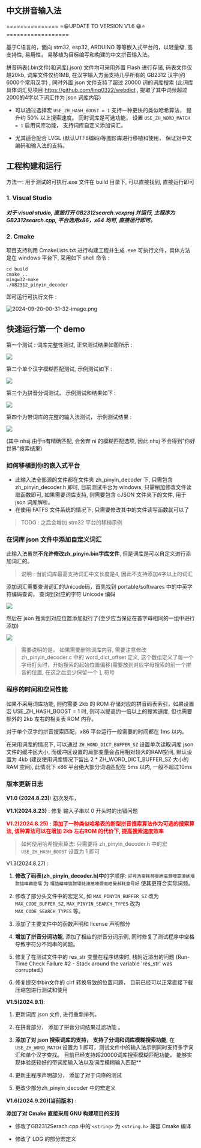 ## 中文拼音输入法

=============== ⭐😀UPDATE TO VERSION V1.6 😀⭐ ==================

基于C语言的，面向 stm32, esp32, ARDUINO 等等嵌入式平台的，以轻量级, 高支持性, 易用性， 易移植为目标编写和构建的中文拼音输入法。



拼音码表(.bin文件)和词库(.json) 文件均可采用外置 Flash 进行存储, 码表文件仅越20kb, 词库文件仅约1MB, 在汉字输入方面支持几乎所有的 GB2312 汉字(约6000个常用汉字) , 同时外置 json 文件支持了超过 20000 词的词库搜索 (此词库具体词汇见项目 https://github.com/ling0322/webdict , 提取了其中词频超过2000的4字以下词汇作为 json 词库内容) 

- 可以通过选择宏 `USE_ZH_HASH_BOOST = 1` 支持一种更快的类似哈希算法， 提升约 50% 以上搜索速度。 同时词库是可选功能， 设置 `USE_ZH_WORD_MATCH = 1` 启用词库功能， 支持词库自定义添加词汇。

- 尤其适合配合 LVGL (默认UTF8编码)等图形库进行移植和使用， 保证对中文编码和输入法的支持。  



## 工程构建和运行

方法一: 用于测试的可执行.exe 文件在 build 目录下, 可以直接找到, 直接运行即可

### 1. Visual Studio

##### 对于 visual studio, 直接打开 GB2312search.vcxproj 并运行, 主程序为 GB2312search.cpp, 平台选用x86，x64 均可, 直接运行即可。

### 2. Cmake

项目支持利用 CmakeLists.txt 进行构建工程并生成 .exe 可执行文件，具体方法是在 windows 平台下, 采用如下 shell 命令 : 

```shell
cd build 
cmake ..
mingw32-make
./GB2312_pinyin_decoder
```

即可运行可执行文件 :

![2024-09-20-00-31-32-image.png](E:\workpack\CPP\GB2312search\GB2312search\attachments\2024-09-20-00-31-32-image.png)

## 快速运行第一个 demo

第一个测试 :  词库完整性测试, 正常测试结果如图所示 : 

![](attachments/2024-08-28-01-23-01-image.png)

第二个单个汉字模糊匹配测试,  示例测试如下 :

![](attachments/2024-08-28-01-24-39-image.png)

第三个为拼音分词测试， 示例测试和结果如下 : 

![](attachments/2024-08-28-01-25-34-image.png)

第四个为带词库的完整的输入法测试， 示例测试结果 : 

![](attachments/2024-09-01-11-54-52-image.png)

(其中 nhsj 由于n有精确匹配, 会舍弃 ni 的模糊匹配选项, 因此 nhsj 不会得到"你好世界"搜索结果) 

### 如何移植到你的嵌入式平台

- 此输入法全部源的文件都在文件夹 zh_pinyin_decoder 下, 只需包含 zh_pinyin_decoder.h 即可, 目前测试平台为 windows, 只需稍加修改文件读取函数即可, 如果需要词库支持, 则需要包含 cJSON 文件夹下的文件, 用于 json 词库解析。 
- 在使用 FATFS 文件系统的情况下, 只需要修改其中的文件读写函数就可以了 

> TODO : 之后会增加 stm32 平台的移植示例

### 在词库 json 文件中添加自定义词汇

此输入法虽然**不允许修改zh_pinyin.bin字库文件**, 但是词库是可以自定义进行添加词汇的。

>  说明 :  当前词库最高支持词汇中文长度是4,  因此不支持添加4字以上的词汇 

添加词汇需要查询词汇的Unicode码，首先找到 portable/softwares 中的中英字符编码查询， 查询到对应的字符 Unicode 编码

![](attachments/2024-09-01-11-32-47-image.png)

然后在 json 搜索到对应位置添加就行了(至少应当保证在首字母相同的一组中进行添加)

![](attachments/2024-09-01-11-57-20-image.png)

> 需要说明的是， 如果需要删除词库内容, 需要注意修改 zh_pinyin_decoder.c 中的 word_dict_offset 定义, 这个数组定义了每一个字母打头时，开始搜索的起始位置偏移(需要放到对应字母搜索的前一个拼音的位置, 在这之后至少保留一个 ], 符号

### 程序的时间和空间性能

如果不采用词库功能, 则约需要 2kb 的 ROM 存储对应的拼音码表索引，如果设置宏 USE_ZH_HASH_BOOST = 1 时, 则可以提高约一倍以上的搜索速度, 但也需要额外的 2kb 左右的相关表 ROM 内存。

对于单个汉字的拼音搜索匹配，x86 平台运行一般需要的时间都在 1ms 以内。

在采用词库的情况下, 可以通过 `ZH_WORD_DICT_BUFFER_SZ` 设置单次读取词库 json 文件的缓冲区大小, 而缓冲区设置的局部变量会占用相对较大的RAM空间, 默认设置为 4kb (建议使用词库情况下留出 2 * ZH_WORD_DICT_BUFFER_SZ 大小的RAM 空间), 此情况下 x86 平台绝大部分词语匹配在 5ms 以内, 一般不超过10ms

### 版本更新日志

**V1.0 (2024.8.23):** 初次发布， 

**V1.1(2024.8.23)** : 修复 输入子串以 0 开头时的出错问题 

<b><mark style="background: transparent; color: red">V1.2(2024.8.25)</mark></b> : <b><mark style="background: transparent; color: red">添加了一种类似哈希表的新型拼音搜索算法作为可选的搜索算法, 该种算法可以在增加 2kb 左右ROM 的代价下, 提高搜索速度效率</mark></b>

>  如何使用哈希搜索算法: 只需要将 zh_pinyin_decoder.h  中的宏 `USE_ZH_HASH_BOOST` 设置为 1 即可  

V1.3(2024.8.27)  : 

1. **修改了码表(zh_pinyin_decoder.h)中**的字顺序:   `好号浩豪耗郝昊皓毫灏嚎蒿濠蚝壕颢镐嗥薅貉嚆` 为 `嚆貉薅嗥镐颢壕蚝濠蒿嚎灏毫皓昊郝耗豪号好` 使其更符合实际词频。

2. 修改了部分头文件中的宏定义, 如 `MAX_PINYIN_BUFFER_SZ` 改为  `MAX_CODE_BUFFER_SZ`, `MAX_PINYIN_SEARCH_TYPES` 改为 `MAX_CODE_SEARCH_TYPES` 等。 

3. 添加了主要文件中的函数声明和 license 声明部分 

4. **增加了拼音分词功能**, 添加了相应的拼音分词示例, 同时修复了测试程序中空格导致字符分不同串的问题。

5. 修复了在测试文件中的 res_str 变量在程序结束时, 栈附近溢出的问题 (Run-Time Check Failure #2 - Stack around the variable 'res_str' was corrupted.)

6. 修复提交中bin文件的 clrf 转换导致的位置问题， 目前已经可以正常直接下载压缩包进行测试和使用 

**V1.5(2024.9.1)**: 

1. 更新词库 json 文件, 进行重新排列。

2. 在拼音部分， 添加了拼音分词结果过滤功能 。

3. **添加了对 json 搜索词库的支持， 支持了分词和词库模糊搜索功能**, 在 `USE_ZH_WORD_MATCH` 设置为 1 即可，测试文件中的输入法示例同时支持多字词汇和单个汉字查找。 目前已经支持超20000词库搜索模糊匹配功能， 能够实现体验感较好的带词库输入法以及词库模糊输入匹配**

4. 更新主程序声明部分， 添加了对于词库的测试  

5. 更改少部分zh_pinyin_decoder 中的宏定义

**V1.6(2024.9.20)(当前版本)** : 

**添加了对 Cmake 直接采用 GNU 构建项目的支持**

- 修改了GB2312Serach.cpp 中的 `<string>` 为 `<string.h>` 兼容 Cmake 编译

- 修改了 LOG 的部分宏定义
